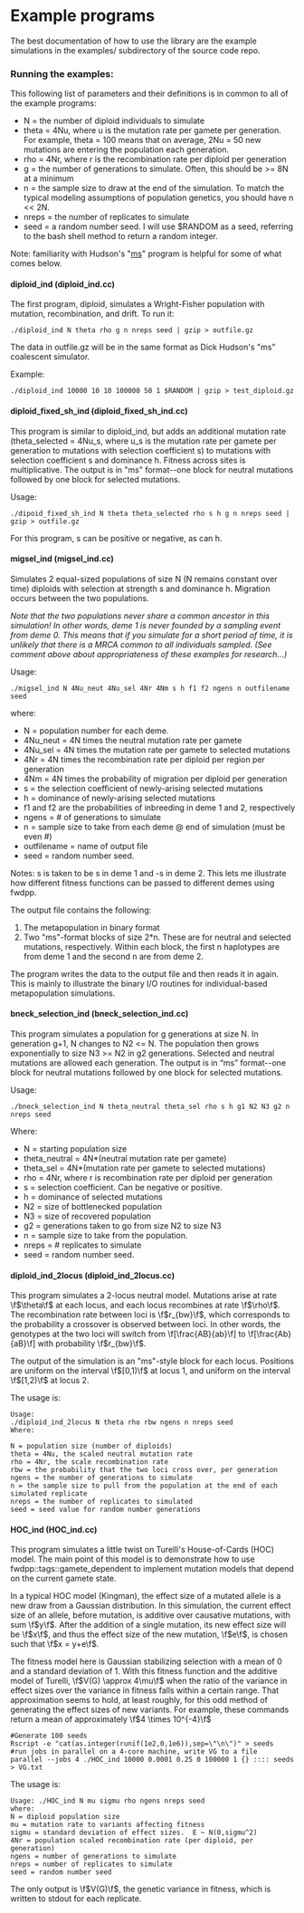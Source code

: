 # Example programs

The best documentation of how to use the library are the example simulations in the examples/ subdirectory of the source code repo.

### Running the examples:

This following list of parameters and their definitions is in common to all of the example programs:

* N = the number of diploid individuals to simulate
* theta = 4Nu, where u is the mutation rate per gamete per generation. For example, theta = 100 means that on average, 2Nu = 50 new mutations are entering the population each generation.
* rho = 4Nr, where r is the recombination rate per diploid per generation
* g = the number of generations to simulate. Often, this should be >= 8N at a minimum
* n = the sample size to draw at the end of the simulation. To match the typical modeling assumptions of population genetics, you should have n << 2N.
* nreps = the number of replicates to simulate
* seed = a random number seed. I will use $RANDOM as a seed, referring to the bash shell method to return a random integer.

Note: familiarity with Hudson's "[ms](http://home.uchicago.edu/~rhudson1)" program is helpful for some of what comes below.

#### diploid_ind (diploid_ind.cc)

The first program, diploid, simulates a Wright-Fisher population with mutation, recombination, and drift. To run it:

~~~
./diploid_ind N theta rho g n nreps seed | gzip > outfile.gz
~~~

The data in outfile.gz will be in the same format as Dick Hudson's "ms" coalescent simulator.

Example:

~~~
./diploid_ind 10000 10 10 100000 50 1 $RANDOM | gzip > test_diploid.gz
~~~


#### diploid\_fixed\_sh\_ind (diploid_fixed_sh\_ind.cc)

This program is similar to diploid_ind, but adds an additional mutation rate (theta\_selected = 4Nu\_s, where u\_s is the mutation rate per gamete per generation to mutations with selection coefficient s) to mutations with selection coefficient s and dominance h. Fitness across sites is multiplicative. The output is in "ms" format--one block for neutral mutations followed by one block for selected mutations.

Usage:

~~~
./dipoid_fixed_sh_ind N theta theta_selected rho s h g n nreps seed | gzip > outfile.gz
~~~

For this program, s can be positive or negative, as can h.

#### migsel\_ind (migsel_ind.cc)

Simulates 2 equal-sized populations of size N (N remains constant over time) diploids with selection at strength s and dominance h. Migration occurs between the two populations.

_Note that the two populations never share a common ancestor in this simulation!  In other words, deme 1 is never founded by a sampling event from deme 0.  This means that if you simulate for a short period of time, it is unlikely that there is a MRCA common to all individuals sampled.  (See comment above about appropriateness of these examples for research...)_

Usage:

~~~
./migsel_ind N 4Nu_neut 4Nu_sel 4Nr 4Nm s h f1 f2 ngens n outfilename seed
~~~

where:

* N = population number for each deme.
* 4Nu\_neut = 4N times the neutral mutation rate per gamete
* 4Nu\_sel = 4N times the mutation rate per gamete to selected mutations
* 4Nr = 4N times the recombination rate per diploid per region per generation
* 4Nm = 4N times the probability of migration per diploid per generation
* s = the selection coefficient of newly-arising selected mutations
* h = dominance of newly-arising selected mutations
* f1 and f2 are the probabilities of inbreeding in deme 1 and 2, respectively
* ngens = # of generations to simulate
* n = sample size to take from each deme @ end of simulation (must be even #)
* outfilename = name of output file
* seed = random number seed.

Notes: s is taken to be s in deme 1 and -s in deme 2. This lets me illustrate how different fitness functions can be passed to different demes using fwdpp.

The output file contains the following:

1. The metapopulation in binary format
2. Two "ms"-format blocks of size 2*n. These are for neutral and selected mutations, respectively. Within each block, the first n haplotypes are from deme 1 and the second n are from deme 2.

The program writes the data to the output file and then reads it in again. This is mainly to illustrate the binary I/O routines for individual-based metapopulation simulations.

#### bneck\_selection\_ind (bneck_selection_ind.cc)

This program simulates a population for g generations at size N. In generation g+1, N changes to N2 <= N. The population then grows exponentially to size N3 >= N2 in g2 generations. Selected and neutral mutations are allowed each generation. The output is in “ms” format--one block for neutral mutations followed by one block for selected mutations.

Usage:

~~~
./bneck_selection_ind N theta_neutral theta_sel rho s h g1 N2 N3 g2 n nreps seed
~~~

Where:

* N = starting population size
* theta\_neutral = 4N*(neutral mutation rate per gamete)
* theta\_sel = 4N*(mutation rate per gamete to selected mutations)
* rho = 4Nr, where r is recombination rate per diploid per generation
* s = selection coefficient. Can be negative or positive.
* h = dominance of selected mutations
* N2 = size of bottlenecked population
* N3 = size of recovered population
* g2 = generations taken to go from size N2 to size N3
* n = sample size to take from the population.
* nreps = # replicates to simulate
* seed = random number seed.

#### diploid\_ind\_2locus (diploid_ind_2locus.cc)

This program simulates a 2-locus neutral model.  Mutations arise at rate \f$\theta\f$ at each locus, and each locus recombines at rate \f$\rho\f$.  The recombination rate between loci is \f$r_{bw}\f$, which corresponds to the probability a crossover is observed between loci.  In other words, the genotypes at the two loci will switch from \f[\frac{AB}{ab}\f] to \f[\frac{Ab}{aB}\f] with probability \f$r_{bw}\f$.

The output of the simulation is an "ms"-style block for each locus. Positions  are uniform on the interval \f$[0,1)\f$ at locus 1, and uniform on the interval \f$[1,2)\f$ at locus 2.

The usage is:

~~~
Usage:
./diploid_ind_2locus N theta rho rbw ngens n nreps seed
Where:

N = population size (number of diploids)
theta = 4Nu, the scaled neutral mutation rate
rho = 4Nr, the scale recombination rate
rbw = the probability that the two loci cross over, per generation
ngens = the number of generations to simulate
n = the sample size to pull from the population at the end of each simulated replicate
nreps = the number of replicates to simulated
seed = seed value for random number generations
~~~

#### HOC_ind (HOC_ind.cc)

This program simulates a little twist on Turelli's House-of-Cards (HOC) model.  The main point of this model is to demonstrate how to use fwdpp::tags::gamete_dependent to implement mutation models that depend on the current gamete state.

In a typical HOC model (Kingman), the effect size of a mutated allele is a new draw from a Gaussian distribution.  In this simulation, the current effect size of an allele, before mutation, is additive over causative mutations, with sum \f$y\f$.  After the addition of a single mutation, its new effect size will be \f$x\f$, and thus the effect size of the new mutation, \f$e\f$, is chosen such that \f$x = y+e\f$.

The fitness model here is Gaussian stabilizing selection with a mean of 0 and a standard deviation of 1.  With this fitness function and the additive model of Turelli, \f$V(G) \approx 4\mu\f$ when the ratio of the variance in effect sizes over the variance in fitness falls within a certain range.  That approximation seems to hold, at least roughly, for this odd method of generating the effect sizes of new variants.  For example, these commands return a mean of approximately \f$4 \times 10^{-4}\f$

~~~
#Generate 100 seeds
Rscript -e "cat(as.integer(runif(1e2,0,1e6)),sep=\"\n\")" > seeds
#run jobs in parallel on a 4-core machine, write VG to a file
parallel --jobs 4 ./HOC_ind 10000 0.0001 0.25 0 100000 1 {} :::: seeds > VG.txt
~~~

The usage is:

~~~
Usage: ./HOC_ind N mu sigmu rho ngens nreps seed
where:
N = diploid population size
mu = mutation rate to variants affecting fitness
sigmu = standard deviation of effect sizes.  E ~ N(0,sigmu^2)
4Nr = population scaled recombination rate (per diploid, per generation)
ngens = number of generations to simulate
nreps = number of replicates to simulate
seed = random number seed
~~~

The only output is \f$V(G)\f$, the genetic variance in fitness, which is written to stdout for each replicate.

